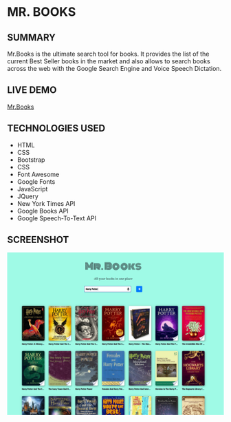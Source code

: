 # MR. BOOKS

## SUMMARY

Mr.Books is the ultimate search tool for books. It provides the list of the current Best Seller books in the market and also allows to search books across the web with the Google Search Engine and Voice Speech Dictation.

## LIVE DEMO

[Mr.Books](https://carlostrujillo90.github.io/Mr.Books/)

## TECHNOLOGIES USED

- HTML
- CSS
- Bootstrap
- CSS
- Font Awesome
- Google Fonts
- JavaScript
- JQuery
- New York Times API
- Google Books API
- Google Speech-To-Text API

## SCREENSHOT

![screenshot](screenshots/screen1.PNG)
